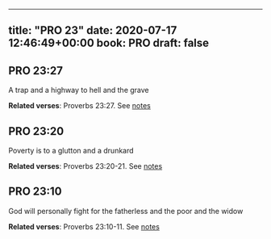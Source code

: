 
---
title: "PRO 23"
date: 2020-07-17 12:46:49+00:00
book: PRO
draft: false
---

## PRO 23:27

A trap and a highway to hell and the grave

**Related verses**: Proverbs 23:27. See [notes](https://my.bible.com/notes/3475685583006458601)


## PRO 23:20

Poverty is to a glutton and a drunkard

**Related verses**: Proverbs 23:20-21. See [notes](https://my.bible.com/notes/3475684121534784208)


## PRO 23:10

God will personally fight for the fatherless and the poor and the widow

**Related verses**: Proverbs 23:10-11. See [notes](https://my.bible.com/notes/3475682402616730289)

